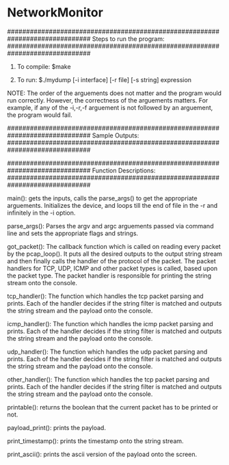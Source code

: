 # NetworkMonitor

##############################################################################
			Steps to run the program:
##############################################################################

1)  To compile:
$make

2)  To run:
$./mydump [-i interface] [-r file] [-s string] expression




NOTE: The order of the arguements does not matter and the program would run
correctly. However, the correctness of the arguements matters. For example, 
if any of the -i,-r,-f arguement is not followed by an arguement, the program
would fail.


##############################################################################
			Sample Outputs:
##############################################################################





##############################################################################
			Function Descriptions:
##############################################################################


main(): gets the inputs, calls the parse_args() to get the appropriate
arguements. Initializes the device, and loops till the end of file in the -r 
and infinitely in the -i option.

parse_args(): Parses the argv and argc arguements passed via command line and
sets the appropriate flags and strings.

got_packet(): The callback function which is called on reading every packet by
the pcap_loop(). It puts all the desired outputs to the output string stream 
and then finally calls the handler of the protocol of the packet. The packet
handlers for TCP, UDP, ICMP and other packet types is called, based upon the 
packet type. The packet handler is responsible for printing the string stream
onto the console.

tcp_handler(): The function which handles the tcp packet parsing and prints.
Each of the handler decides if the string filter is matched and outputs the
string stream and the payload onto the console.


icmp_handler(): The function which handles the icmp packet parsing and prints.
Each of the handler decides if the string filter is matched and outputs the
string stream and the payload onto the console.


udp_handler(): The function which handles the udp packet parsing and prints.
Each of the handler decides if the string filter is matched and outputs the
string stream and the payload onto the console.


other_handler(): The function which handles the tcp packet parsing and prints.
Each of the handler decides if the string filter is matched and outputs the
string stream and the payload onto the console.

printable(): returns the boolean that the current packet has to be printed
or not.

payload_print(): prints the payload.

print_timestamp(): prints the timestamp onto the string stream.

print_ascii(): prints the ascii version of the payload onto the screen.
